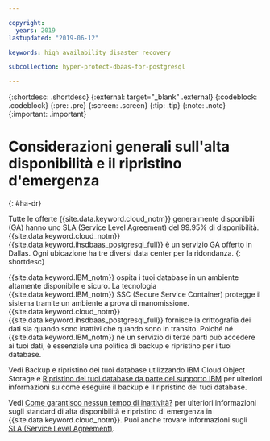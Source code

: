 ```yaml
---

copyright:
  years: 2019
lastupdated: "2019-06-12"

keywords: high availability disaster recovery

subcollection: hyper-protect-dbaas-for-postgresql

---
```


{:shortdesc: .shortdesc}
{:external: target="_blank" .external}
{:codeblock: .codeblock}
{:pre: .pre}
{:screen: .screen}
{:tip: .tip}
{:note: .note}
{:important: .important}

# Considerazioni generali sull'alta disponibilità e il ripristino d'emergenza
{: #ha-dr}

Tutte le offerte {{site.data.keyword.cloud_notm}} generalmente disponibili (GA) hanno uno SLA (Service Level Agreement) del 99.95% di disponibilità. {{site.data.keyword.cloud_notm}} {{site.data.keyword.ihsdbaas_postgresql_full}} è un servizio GA offerto in Dallas. Ogni ubicazione ha tre diversi data center per la ridondanza.
{: shortdesc}

{{site.data.keyword.IBM_notm}} ospita i tuoi database in un ambiente altamente disponibile e sicuro. La tecnologia {{site.data.keyword.IBM_notm}} SSC (Secure Service Container) protegge il sistema tramite
un ambiente a prova di manomissione. {{site.data.keyword.cloud_notm}} {{site.data.keyword.ihsdbaas_postgresql_full}} fornisce la crittografia dei dati sia quando sono inattivi che quando sono in transito. Poiché né {{site.data.keyword.IBM_notm}} né un servizio di terze parti può accedere ai tuoi dati, è essenziale una politica di backup e ripristino per i tuoi database.

Vedi [](/docs/services/hyper-protect-dbaas-for-postgresql?topic=hyper-protect-dbaas-for-postgresql-backup_postgresql_databases)Backup e ripristino dei tuoi database utilizzando IBM Cloud Object Storage
e [Ripristino dei tuoi database da parte del supporto IBM](/docs/services/hyper-protect-dbaas-for-postgresql?topic=hyper-protect-dbaas-for-postgresql-restore_postgresql_databases)
per ulteriori informazioni su come eseguire il backup e il ripristino dei tuoi database.

Vedi [Come garantisco nessun tempo di inattività?](/docs/overview?topic=overview-zero-downtime#zero-downtime) per ulteriori informazioni sugli standard di alta disponibilità e ripristino di emergenza in {{site.data.keyword.cloud_notm}}. Puoi anche trovare informazioni sugli [SLA (Service Level Agreement)](/docs/overview?topic=overview-zero-downtime#SLAs).
